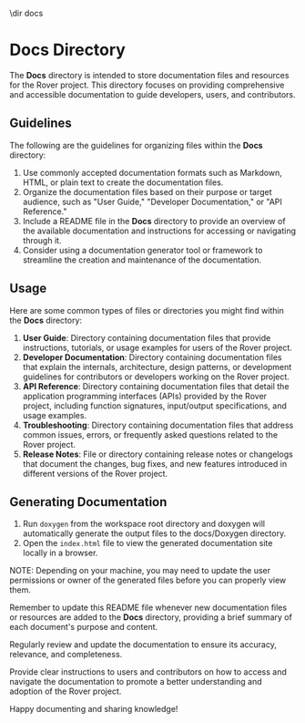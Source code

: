 \dir docs

# Docs Directory

The **Docs** directory is intended to store documentation files and resources for the Rover project. This directory focuses on providing comprehensive and accessible documentation to guide developers, users, and contributors.

## Guidelines

The following are the guidelines for organizing files within the **Docs** directory:

1. Use commonly accepted documentation formats such as Markdown, HTML, or plain text to create the documentation files.
2. Organize the documentation files based on their purpose or target audience, such as "User Guide," "Developer Documentation," or "API Reference."
3. Include a README file in the **Docs** directory to provide an overview of the available documentation and instructions for accessing or navigating through it.
4. Consider using a documentation generator tool or framework to streamline the creation and maintenance of the documentation.

## Usage

Here are some common types of files or directories you might find within the **Docs** directory:

1. **User Guide**: Directory containing documentation files that provide instructions, tutorials, or usage examples for users of the Rover project.
2. **Developer Documentation**: Directory containing documentation files that explain the internals, architecture, design patterns, or development guidelines for contributors or developers working on the Rover project.
3. **API Reference**: Directory containing documentation files that detail the application programming interfaces (APIs) provided by the Rover project, including function signatures, input/output specifications, and usage examples.
4. **Troubleshooting**: Directory containing documentation files that address common issues, errors, or frequently asked questions related to the Rover project.
5. **Release Notes**: File or directory containing release notes or changelogs that document the changes, bug fixes, and new features introduced in different versions of the Rover project.

## Generating Documentation

1. Run `doxygen` from the workspace root directory and doxygen will automatically generate the output files to the docs/Doxygen directory.
2. Open the `index.html` file to view the generated documentation site locally in a browser.

NOTE: Depending on your machine, you may need to update the user permissions or owner of the generated files before you can properly view them.

Remember to update this README file whenever new documentation files or resources are added to the **Docs** directory, providing a brief summary of each document's purpose and content.

Regularly review and update the documentation to ensure its accuracy, relevance, and completeness.

Provide clear instructions to users and contributors on how to access and navigate the documentation to promote a better understanding and adoption of the Rover project.

Happy documenting and sharing knowledge!